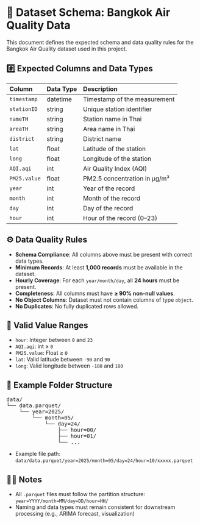 # 📄 Dataset Schema: Bangkok Air Quality Data

This document defines the expected schema and data quality rules for the Bangkok Air Quality dataset used in this project.

## #️⃣ Expected Columns and Data Types

| Column        | Data Type | Description                         |
|:--------------|:----------|:------------------------------------|
| `timestamp`   | datetime  | Timestamp of the measurement        |
| `stationID`   | string    | Unique station identifier           |
| `nameTH`      | string    | Station name in Thai                |
| `areaTH`      | string    | Area name in Thai                   |
| `district`    | string    | District name                       |
| `lat`         | float     | Latitude of the station             |
| `long`        | float     | Longitude of the station            |
| `AQI.aqi`     | int       | Air Quality Index (AQI)             |
| `PM25.value`  | float     | PM2.5 concentration in µg/m³        |
| `year`        | int       | Year of the record                  |
| `month`       | int       | Month of the record                 |
| `day`         | int       | Day of the record                   |
| `hour`        | int       | Hour of the record (0–23)           |

## ⚙️ Data Quality Rules

- **Schema Compliance**: All columns above must be present with correct data types.
- **Minimum Records**: At least **1,000 records** must be available in the dataset.
- **Hourly Coverage**: For each `year/month/day`, all **24 hours** must be present.
- **Completeness**: All columns must have **≥ 90% non-null values**.
- **No Object Columns**: Dataset must not contain columns of type `object`.
- **No Duplicates**: No fully duplicated rows allowed.

## 🔢 Valid Value Ranges

- `hour`: Integer between `0` and `23`
- `AQI.aqi`: int ≥ `0`
- `PM25.value`: Float ≥ `0`
- `lat`: Valid latitude between `-90` and `90`
- `long`: Valid longitude between `-180` and `180`

## 📂 Example Folder Structure

<pre>
data/
└── data.parquet/
    └── year=2025/
        └── month=05/
            └── day=24/
                ├── hour=00/
                ├── hour=01/
                └── ...
</pre>

- Example file path: `data/data.parquet/year=2025/month=05/day=24/hour=10/xxxxx.parquet`

## ✍🏻 Notes

- All `.parquet` files must follow the partition structure: `year=YYYY/month=MM/day=DD/hour=HH/`
- Naming and data types must remain consistent for downstream processing (e.g., ARIMA forecast, visualization)